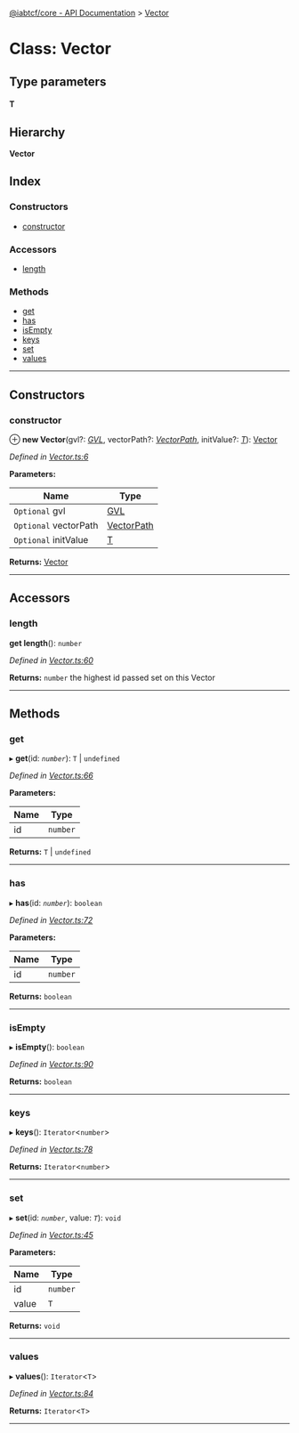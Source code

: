 [@iabtcf/core - API Documentation](../README.md) > [Vector](../classes/vector.md)

# Class: Vector

## Type parameters
#### T 
## Hierarchy

**Vector**

## Index

### Constructors

* [constructor](vector.md#constructor)

### Accessors

* [length](vector.md#length)

### Methods

* [get](vector.md#get)
* [has](vector.md#has)
* [isEmpty](vector.md#isempty)
* [keys](vector.md#keys)
* [set](vector.md#set)
* [values](vector.md#values)

---

## Constructors

<a id="constructor"></a>

###  constructor

⊕ **new Vector**(gvl?: *[GVL](gvl.md)*, vectorPath?: *[VectorPath](../enums/vectorpath.md)*, initValue?: *[T]()*): [Vector](vector.md)

*Defined in [Vector.ts:6](https://github.com/chrispaterson/iabtcf-es/blob/c30aecb/modules/core/src/Vector.ts#L6)*

**Parameters:**

| Name | Type |
| ------ | ------ |
| `Optional` gvl | [GVL](gvl.md) |
| `Optional` vectorPath | [VectorPath](../enums/vectorpath.md) |
| `Optional` initValue | [T]() |

**Returns:** [Vector](vector.md)

___

## Accessors

<a id="length"></a>

###  length

**get length**(): `number`

*Defined in [Vector.ts:60](https://github.com/chrispaterson/iabtcf-es/blob/c30aecb/modules/core/src/Vector.ts#L60)*

**Returns:** `number`
the highest id passed set on this Vector

___

## Methods

<a id="get"></a>

###  get

▸ **get**(id: *`number`*): `T` \| `undefined`

*Defined in [Vector.ts:66](https://github.com/chrispaterson/iabtcf-es/blob/c30aecb/modules/core/src/Vector.ts#L66)*

**Parameters:**

| Name | Type |
| ------ | ------ |
| id | `number` |

**Returns:** `T` \| `undefined`

___
<a id="has"></a>

###  has

▸ **has**(id: *`number`*): `boolean`

*Defined in [Vector.ts:72](https://github.com/chrispaterson/iabtcf-es/blob/c30aecb/modules/core/src/Vector.ts#L72)*

**Parameters:**

| Name | Type |
| ------ | ------ |
| id | `number` |

**Returns:** `boolean`

___
<a id="isempty"></a>

###  isEmpty

▸ **isEmpty**(): `boolean`

*Defined in [Vector.ts:90](https://github.com/chrispaterson/iabtcf-es/blob/c30aecb/modules/core/src/Vector.ts#L90)*

**Returns:** `boolean`

___
<a id="keys"></a>

###  keys

▸ **keys**(): `Iterator`<`number`>

*Defined in [Vector.ts:78](https://github.com/chrispaterson/iabtcf-es/blob/c30aecb/modules/core/src/Vector.ts#L78)*

**Returns:** `Iterator`<`number`>

___
<a id="set"></a>

###  set

▸ **set**(id: *`number`*, value: *`T`*): `void`

*Defined in [Vector.ts:45](https://github.com/chrispaterson/iabtcf-es/blob/c30aecb/modules/core/src/Vector.ts#L45)*

**Parameters:**

| Name | Type |
| ------ | ------ |
| id | `number` |
| value | `T` |

**Returns:** `void`

___
<a id="values"></a>

###  values

▸ **values**(): `Iterator`<`T`>

*Defined in [Vector.ts:84](https://github.com/chrispaterson/iabtcf-es/blob/c30aecb/modules/core/src/Vector.ts#L84)*

**Returns:** `Iterator`<`T`>

___

